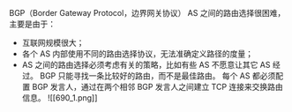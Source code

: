 BGP（Border Gateway Protocol，边界网关协议）
AS 之间的路由选择很困难，主要是由于：
- 互联网规模很大；
- 各个 AS 内部使用不同的路由选择协议，无法准确定义路径的度量；
- AS 之间的路由选择必须考虑有关的策略，比如有些 AS 不愿意让其它 AS 经过。
BGP 只能寻找一条比较好的路由，而不是最佳路由。
每个 AS 都必须配置 BGP 发言人，通过在两个相邻 BGP 发言人之间建立 TCP 连接来交换路由信息。
![[690_1.png]]